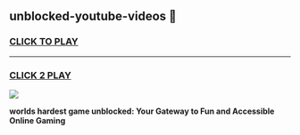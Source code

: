 
## unblocked-youtube-videos 👋
<h3>
<a href="https://premium.freeplayer.one?title=unblocked-youtube-videos&ref=14F">CLICK TO PLAY</a></h3>
<hr>

<h3>
<a href="https://premium.freeplayer.one?title=unblocked-youtube-videos&ref=14F">CLICK 2 PLAY</a>
  
</h3>

<a href="https://premium.freeplayer.one?title=unblocked-youtube-videos&ref=12F/"><img src="https://clearcache.store/games.png"></a>


**worlds hardest game unblocked: Your Gateway to Fun and Accessible Online Gaming**
